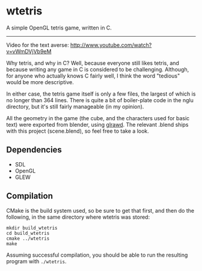 wtetris
=======

A simple OpenGL tetris game, written in C.

---------------------------------------------------------------

Video for the text averse: http://www.youtube.com/watch?v=vWmDVjVb9eM

Why tetris, and why in C? Well, because everyone still likes tetris, and because writing any game in C is considered to be challenging. Although, for anyone who actually knows C fairly well, I think the word "tedious" would be more descriptive.

In either case, the tetris game itself is only a few files, the largest of which is no longer than 364 lines. There is quite a bit of boiler-plate code in the nglu directory, but it's still fairly manageable (in my opinion).

All the geometry in the game (the cube, and the characters used for basic text) were exported from blender, using [glrawd](https://github.com/GoranM/glrawd). The relevant .blend ships with this project (scene.blend), so feel free to take a look.

Dependencies
------------

* SDL
* OpenGL
* GLEW

Compilation
-----------

CMake is the build system used, so be sure to get that first, and then do the following, in the same directory where wtetris was stored:

```
mkdir build_wtetris
cd build_wtetris
cmake ../wtetris
make
```

Assuming successful compilation, you should be able to run the resulting program with `./wtetris`.

